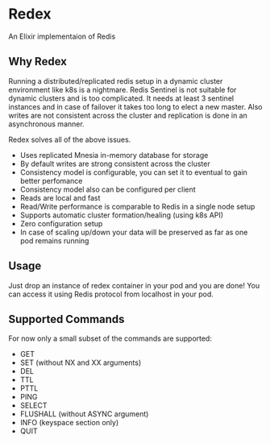 # Redex

An Elixir implementaion of Redis

## Why Redex

Running a distributed/replicated redis setup in a dynamic cluster environment like k8s is a nightmare.
Redis Sentinel is not suitable for dynamic clusters and is too complicated. It needs at least 3
sentinel instances and in case of failover it takes too long to elect a new master.
Also writes are not consistent across the cluster and replication is done in an asynchronous manner.

Redex solves all of the above issues.

- Uses replicated Mnesia in-memory database for storage
- By default writes are strong consistent across the cluster
- Consistency model is configurable, you can set it to eventual to gain better perfomance
- Consistency model also can be configured per client
- Reads are local and fast
- Read/Write performance is comparable to Redis in a single node setup
- Supports automatic cluster formation/healing (using k8s API)
- Zero configuration setup
- In case of scaling up/down your data will be preserved as far as one pod remains running

## Usage

Just drop an instance of redex container in your pod and you are done!
You can access it using Redis protocol from localhost in your pod.

## Supported Commands

For now only a small subset of the commands are supported:

- GET
- SET (without NX and XX arguments)
- DEL
- TTL
- PTTL
- PING
- SELECT
- FLUSHALL (without ASYNC argument)
- INFO (keyspace section only)
- QUIT
